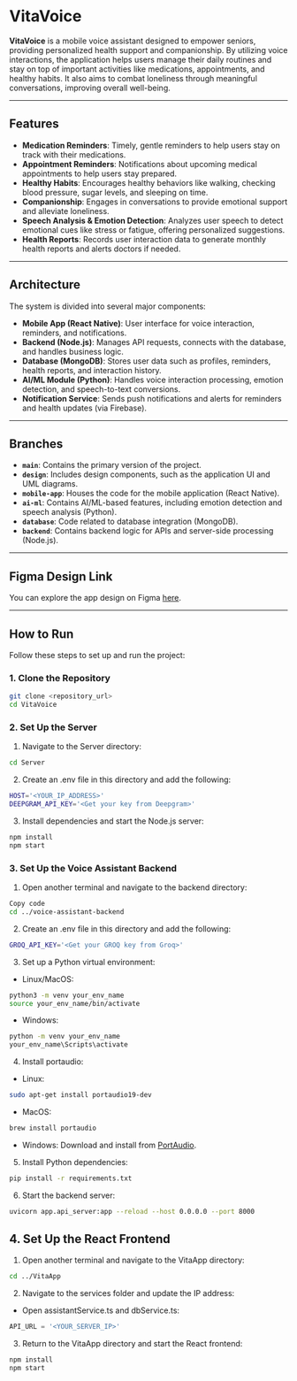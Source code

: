 # **VitaVoice**

**VitaVoice** is a mobile voice assistant designed to empower seniors, providing personalized health support and companionship. By utilizing voice interactions, the application helps users manage their daily routines and stay on top of important activities like medications, appointments, and healthy habits. It also aims to combat loneliness through meaningful conversations, improving overall well-being.

---

## **Features**

-   **Medication Reminders**: Timely, gentle reminders to help users stay on track with their medications.
-   **Appointment Reminders**: Notifications about upcoming medical appointments to help users stay prepared.
-   **Healthy Habits**: Encourages healthy behaviors like walking, checking blood pressure, sugar levels, and sleeping on time.
-   **Companionship**: Engages in conversations to provide emotional support and alleviate loneliness.
-   **Speech Analysis & Emotion Detection**: Analyzes user speech to detect emotional cues like stress or fatigue, offering personalized suggestions.
-   **Health Reports**: Records user interaction data to generate monthly health reports and alerts doctors if needed.

---

## **Architecture**

The system is divided into several major components:

-   **Mobile App (React Native)**: User interface for voice interaction, reminders, and notifications.
-   **Backend (Node.js)**: Manages API requests, connects with the database, and handles business logic.
-   **Database (MongoDB)**: Stores user data such as profiles, reminders, health reports, and interaction history.
-   **AI/ML Module (Python)**: Handles voice interaction processing, emotion detection, and speech-to-text conversions.
-   **Notification Service**: Sends push notifications and alerts for reminders and health updates (via Firebase).

---

## **Branches**

-   **`main`**: Contains the primary version of the project.
-   **`design`**: Includes design components, such as the application UI and UML diagrams.
-   **`mobile-app`**: Houses the code for the mobile application (React Native).
-   **`ai-ml`**: Contains AI/ML-based features, including emotion detection and speech analysis (Python).
-   **`database`**: Code related to database integration (MongoDB).
-   **`backend`**: Contains backend logic for APIs and server-side processing (Node.js).

---

## **Figma Design Link**

You can explore the app design on Figma [here](https://www.figma.com/proto/2bsdyAoSByOQaL1b2L7sXQ/VitaVoice?node-id=154-463&node-type=canvas&t=ncTtDgX0XsY34CTV-1&scaling=scale-down&content-scaling=fixed&page-id=0%3A1).

---

## **How to Run**

Follow these steps to set up and run the project:

### **1. Clone the Repository**
```bash
git clone <repository_url>
cd VitaVoice
```
### **2. Set Up the Server**
1. Navigate to the Server directory:
```bash
cd Server
```
2. Create an .env file in this directory and add the following:
```bash
HOST='<YOUR_IP_ADDRESS>'
DEEPGRAM_API_KEY='<Get your key from Deepgram>'
```
3. Install dependencies and start the Node.js server:
```bash
npm install
npm start
```
### 3. Set Up the Voice Assistant Backend
1. Open another terminal and navigate to the backend directory:
```bash
Copy code
cd ../voice-assistant-backend
```
2. Create an .env file in this directory and add the following:
```bash
GROQ_API_KEY='<Get your GROQ key from Groq>'
```
3. Set up a Python virtual environment:

- Linux/MacOS:
```bash
python3 -m venv your_env_name
source your_env_name/bin/activate
```
- Windows:
```bash
python -m venv your_env_name
your_env_name\Scripts\activate
```
4. Install portaudio:
- Linux:
```bash
sudo apt-get install portaudio19-dev
```
- MacOS:
```bash
brew install portaudio
```
- Windows: Download and install from [PortAudio](https://www.portaudio.com/).
5. Install Python dependencies:
```bash
pip install -r requirements.txt
```
6. Start the backend server:
```bash
uvicorn app.api_server:app --reload --host 0.0.0.0 --port 8000
```
## 4. Set Up the React Frontend
1. Open another terminal and navigate to the VitaApp directory:
```bash
cd ../VitaApp
```
2. Navigate to the services folder and update the IP address:
- Open assistantService.ts and dbService.ts:
```typescript
API_URL = '<YOUR_SERVER_IP>'
```
3. Return to the VitaApp directory and start the React frontend:
```bash
npm install
npm start
```

